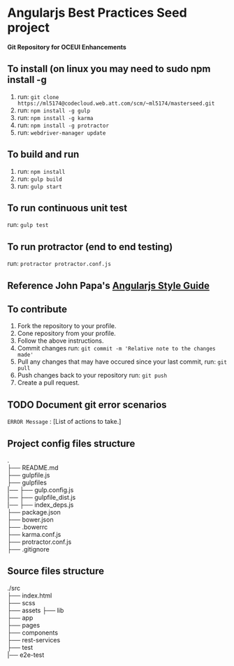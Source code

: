 # Angularjs Best Practices Seed project

**Git Repository for OCEUI Enhancements**

## To install (on linux you may need to sudo npm install -g
 1. run: `git clone https://ml5174@codecloud.web.att.com/scm/~ml5174/masterseed.git`
 2. run: `npm install -g gulp`
 3. run: `npm install -g karma`
 4. run: `npm install -g protractor`
 5. run: `webdriver-manager update`

## To build and run
 1. run: `npm install`
 2. run: `gulp build`
 3. run: `gulp start`

## To run continuous unit test
 run: `gulp test`

## To run protractor (end to end testing)
 run: `protractor protractor.conf.js`
 
## Reference John Papa's [Angularjs Style Guide](https://github.com/johnpapa/angular-styleguide "Angular Style Guide")

## To contribute
 1. Fork the repository to your profile.
 2. Cone repository from your profile.
 3. Follow the above instructions.
 4. Commit changes run: `git commit -m 'Relative note to the changes made'`
 5. Pull any changes that may have occured since your last commit, run: `git pull`
 6. Push changes back to your repository run: `git push`
 7. Create a pull request.
 
## TODO Document git error scenarios
 `ERROR Message` : [List of actions to take.]

## Project config files structure
.  
├──  README.md  
├──  gulpfile.js  
├──  gulpfiles  
|── ├──  gulp.config.js  
|── ├──  gulpfile_dist.js  
|── ├──  index_deps.js  
├──  package.json  
├──  bower.json  
├──  .bowerrc  
├──  karma.conf.js  
├──  protractor.conf.js  
├──  .gitignore  

## Source files structure
./src  
├──  index.html  
├──  scss  
├──  assets
├──  lib  
├──  app  
├──  pages  
├──  components  
├──  rest-services  
├──  test  
|──  e2e-test       
